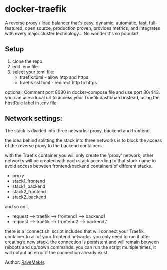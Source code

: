 # docker-traefik
A reverse proxy / load balancer that's easy, dynamic, automatic, fast,
full-featured, open source, production proven, provides metrics,
and integrates with every major cluster technology... No wonder it's so popular!

## Setup
1. clone the repo
2. edit .env file
3. select your toml file:
   - traefik.toml - allow http and https
   - traefik.ssl.toml - redirect http to https 

optional:
Comment port 8080 in docker-compose file and use port 80/443.
you can use a local url to access your Traefik dashboard instead,
using the hostRule label in .env file.

## Network settings:
The stack is divided into three networks: proxy, backend and frontend.

the idea behind splitting the stack into three networks
is to block the access of the reverse proxy to the backend containers.

with the Traefik container you will only create the 'proxy' network,
other networks will be created with each stack according to that stack name
to avoid access between frontend/backend containers of different stacks.

- proxy
- stack1_frontend
- stack1_backend
- stack2_frontend
- stack2_backend

and so on...

- request --> traefik --> frontend1 --> backend1
- request --> traefik --> frontend2 --> backend2

there is a 'connect.sh' script included that will connect your Traefik container to all of your
frontend networks. you only need to run it after creating a new stack.
the connection is persistent and will remain between reboots and up/down commands.
you can run the script multiple times, it will output an error if the connection already exist. 

Author: [RaveMaker][RaveMaker].

[RaveMaker]: http://ravemaker.net
 